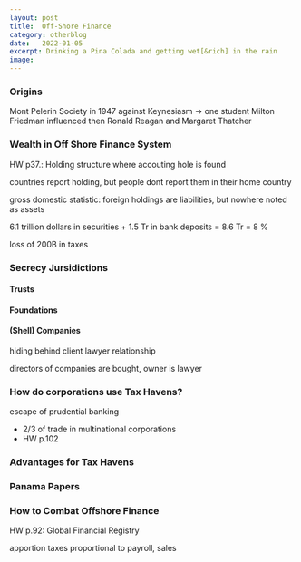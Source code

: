 ```yaml
---
layout: post
title:  Off-Shore Finance
category: otherblog
date:   2022-01-05
excerpt: Drinking a Pina Colada and getting wet[&rich] in the rain
image:
---
```


### Origins

Mont Pelerin Society in 1947 against Keynesiasm -> one student Milton Friedman influenced then Ronald Reagan and Margaret Thatcher

### Wealth in Off Shore Finance System

HW p37.: Holding structure where accouting hole is found

countries report holding, but people dont report them in their home country

gross domestic statistic: foreign holdings are liabilities, but nowhere noted as assets

6.1 trillion dollars in securities + 1.5 Tr in bank deposits = 8.6 Tr = 8 %

loss of 200B in taxes

### Secrecy Jursidictions

#### Trusts

#### Foundations

#### (Shell) Companies

hiding behind client lawyer relationship

directors of companies are bought, owner is lawyer

### How do corporations use Tax Havens?

escape of prudential banking

- 2/3 of trade in multinational corporations
- HW p.102

### Advantages for Tax Havens

### Panama Papers

### How to Combat Offshore Finance

HW p.92: Global Financial Registry

apportion taxes proportional to payroll, sales